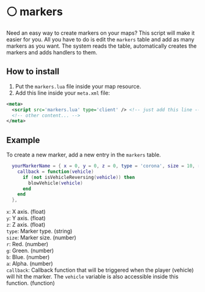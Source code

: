 # ⚪ markers
Need an easy way to create markers on your maps? This script will make it easier for you.
All you have to do is edit the `markers` table and add as many markers as you want.
The system reads the table, automatically creates the markers and adds handlers to them.

## How to install
1. Put the `markers.lua` file inside your map resource.
2. Add this line inside your `meta.xml` file:
```xml
<meta>
  <script src='markers.lua' type='client' /> <!-- just add this line -->
  <!-- other content... -->
</meta>
```

## Example
To create a new marker, add a new entry in the `markers` table.

```lua
  yourMarkerName = { x = 0, y = 0, z = 0, type = 'corona', size = 10, r = 255, g = 255, b = 255, a = 255,
    callback = function(vehicle)
      if (not isVehicleReversing(vehicle)) then
        blowVehicle(vehicle)
      end
    end
  },
```

`x`: X axis. (float)</br>
`y`: Y axis. (float)</br>
`z`: Z axis. (float)</br>
`type`: Marker type. (string)</br>
`size`: Marker size. (number)</br>
`r`: Red. (number)</br>
`g`: Green. (number)</br>
`b`: Blue. (number)</br>
`a`: Alpha. (number)</br>
`callback`: Callback function that will be triggered when the player (vehicle) will hit the marker. The `vehicle` variable is also accessible inside this function. (function)